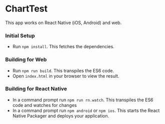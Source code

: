 # ChartTest

This app works on React Native (iOS, Android) and web.

### Initial Setup

- Run `npm install`. This fetches the dependencies.

### Building for Web

- Run `npm run build`. This transpiles the ES6 code.
- Open `index.html` in your browser to view the result.

### Building for React Native

- In a command prompt run `npm run rn.watch`. This transpiles the ES6 code and watches for changes
- In a command prompt run `npm android` or `npm ios`. This starts the React Native Packager and deploys your application.
